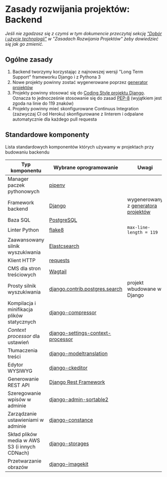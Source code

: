 # Zasady rozwijania projektów: Backend

*Jeśli nie zgadzasz się z czymś w tym dokumencie przeczytaj sekcję ["Dobór i użycie technologii"](project_development.md#dobór-i-użycie-technologii) w "Zasadach Rozwijania Projektów" żeby dowiedzieć się jak go zmienić.*

## Ogólne zasady
1. Backend tworzymy korzystając z najnowszej wersji "Long Term Support" frameworku Django i z Pythona 3
2. Nowe projekty powinny zostać wygenerowane poprzez [generator projektów][generator-ee]
3. Projekty powinny stosować się do [Coding Style projektu Django](https://docs.djangoproject.com/en/dev/internals/contributing/writing-code/coding-style/). Oznacza to jednocześnie stosowanie się do zasad [PEP-8](https://www.python.org/dev/peps/pep-0008/) (wyjątkiem jest zgoda na linie do 119 znaków)
4. Projekty powinny mieć skonfigurowane Continuus Integration (zazwyczaj CI od Heroku) skonfigurowane z linterem i odpalane automatycznie dla każdego pull requesta

## Standardowe komponenty
Lista standardowych komponentów których używamy w projektach przy budowaniu backendu

| Typ komponentu                              | Wybrane oprogramowanie                                  | Uwagi
| --------------------------------            | ------------------------------------------              | -----
| Manager paczek pythonowych                  | [pipenv](https://github.com/pypa/pipenv)                |
| Framework backend                           | [Django][django]                                        | wygenerowany z [generatora projektów][generator-ee]
| Baza SQL                                    | [PostgreSQL][postgres]                                  |       
| Linter Python                               | [flake8][flake8]                                        | `max-line-length = 119`
| Zaawansowany silnik wyszukiwania            | [Elastcsearch][elastic]                                 |                                           |
| Klient HTTP                                 | [requests][requests]                                    |
| CMS dla stron treściowych                   | [Wagtail][wagtail]                                      |
| Prosty silnik wyszukiwania                  | [django.contrib.postgres.search][contrib]               | projekt wbudowane w Django
| Kompilacja i minifikacja plików statycznych | [django-compressor][compressor]                         |
| *Context processor* dla ustawień            | [django-settings-context-processor][settings-con-procs] |
| Tłumaczenia treści                          | [django-modeltranslation][django-modeltranslation]      |
| Edytor WYSIWYG                              | [django-ckeditor][django-ckeditor]                      |
| Generowanie REST API                        | [Django Rest Framework][django-rest-framework]          |
| Szeregowanie wpisów w adminie               | [django-admin-sortable2][django-admin-sortable2]        |
| Zarządzanie ustawieniami w adminie          | [django-constance][django-constance]                    |
| Skład plików media w AWS S3 (i innych CDNach) | [django-storages](https://django-storages.readthedocs.io) |
| Przetwarzanie obrazów                       | [django-imagekit][django-imagekit]

[generator-ee]: https://github.com/EE/generator-ee
[django]: https://www.djangoproject.com/
[postgres]: https://www.postgresql.org/
[django-imagekit]: https://github.com/matthewwithanm/django-imagekit
[flake8]: http://flake8.pycqa.org/en/latest/
[contrib]: https://docs.djangoproject.com/en/dev/ref/contrib/postgres/search/
[elastic]: https://www.elastic.co/products/elasticsearch
[compressor]: https://github.com/django-compressor/django-compressor
[settings-con-procs]: https://pypi.python.org/pypi/django-settings-context-processor/0.2
[django-admin-sortable2]: https://github.com/jrief/django-admin-sortable2
[django-modeltranslation]: https://github.com/deschler/django-modeltranslation
[django-ckeditor]: https://github.com/django-ckeditor/django-ckeditor/
[django-rest-framework]: http://www.django-rest-framework.org/
[requests]: http://docs.python-requests.org/en/master/
[django-constance]: https://github.com/jazzband/django-constance
[wagtail]: https://wagtail.io/

